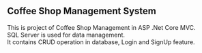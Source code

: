 <h2>Coffee Shop Management System</h2>
<div>This is project of Coffee Shop Management in ASP .Net Core MVC.</div>
<div>SQL Server is used for data management.</div>
<div>It contains CRUD operation in database, Login and SignUp feature.</div>
